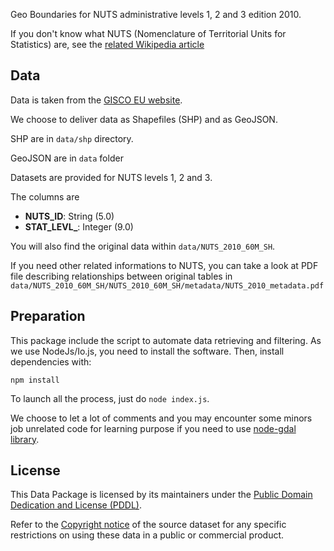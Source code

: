 Geo Boundaries for NUTS administrative levels 1, 2 and 3 edition 2010.

If you don't know what NUTS (Nomenclature of Territorial Units for Statistics) are, see the [related Wikipedia article](https://en.wikipedia.org/wiki/Nomenclature_of_Territorial_Units_for_Statistics)

## Data

Data is taken from the [GISCO EU website](http://ec.europa.eu/eurostat/web/gisco/geodata/reference-data).

We choose to deliver data as Shapefiles (SHP) and as GeoJSON.

SHP are in `data/shp` directory.

GeoJSON are in `data` folder

Datasets are provided for NUTS levels 1, 2 and 3.

The columns are

* **NUTS_ID**: String (5.0)
* **STAT_LEVL_**: Integer (9.0)

You will also find the original data within `data/NUTS_2010_60M_SH`.

If you need other related informations to NUTS, you can take a look at PDF file describing relationships between original tables in `data/NUTS_2010_60M_SH/NUTS_2010_60M_SH/metadata/NUTS_2010_metadata.pdf`

## Preparation

This package include the script to automate data retrieving and filtering. As we use NodeJs/Io.js, you need to install the software. Then, install dependencies with:

    npm install

To launch all the process, just do `node index.js`.

We choose to let a lot of comments and you may encounter some minors job unrelated code for learning purpose if you need to use [node-gdal library](https://github.com/naturalatlas/node-gdal).

## License

This Data Package is licensed by its maintainers under the [Public Domain Dedication and License (PDDL)](http://opendatacommons.org/licenses/pddl/1.0/).

Refer to the [Copyright notice](http://ec.europa.eu/eurostat/web/gisco/geodata/reference-data/administrative-units-statistical-units) of the source dataset for any specific restrictions on using these data in a public or commercial product.